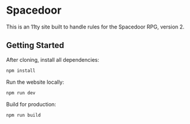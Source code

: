 # Spacedoor

This is an 11ty site built to handle rules for the Spacedoor RPG, version 2.

## Getting Started

After cloning, install all dependencies:

```sh
npm install
```

Run the website locally:

```sh
npm run dev
```

Build for production:

```sh
npm run build
```
